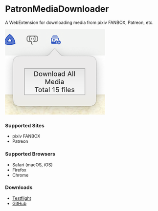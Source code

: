 # PatronMediaDownloader

A WebExtension for downloading media from pixiv FANBOX, Patreon, etc.

![Preview](./preview.png)

### Supported Sites

- pixiv FANBOX
- Patreon

### Supported Browsers

- Safari (macOS, iOS)
- Firefox
- Chrome

### Downloads

- [Testflight](https://testflight.apple.com/join/VP5uE1PG)
- [GitHub](https://github.com/sinoru/patron-media-downloader/releases)
